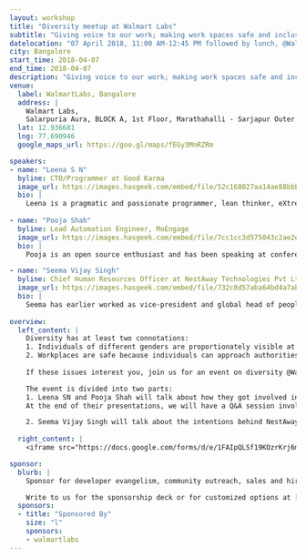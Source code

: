 ```yaml
---
layout: workshop
title: "Diversity meetup at Walmart Labs"
subtitle: "Giving voice to our work; making work spaces safe and inclusive."
datelocation: "07 April 2018, 11:00 AM-12:45 PM followed by lunch, @WalmartLabs, Bangalore"
city: Bangalore
start_time: 2018-04-07
end_time: 2018-04-07
description: "Giving voice to our work; making work spaces safe and inclusive."
venue:
  label: WalmartLabs, Bangalore
  address: |
    Walmart Labs,
    Salarpuria Aura, BLOCK A, 1st Floor, Marathahalli - Sarjapur Outer Ring Rd, Kaverappa Layout, Kadubeesanahalli, Bengaluru, Karnataka 560103, India
  lat: 12.936681
  lng: 77.690946
  google_maps_url: https://goo.gl/maps/fEGy3MnRZRm

speakers:
- name: "Leena S N"
  byline: CTO/Programmer at Good Karma
  image_url: https://images.hasgeek.com/embed/file/52c168027aa14ae88bbb885aba40f745
  bio: |
    Leena is a pragmatic and passionate programmer, lean thinker, eXtreme Programming evangelist, hooked into Continuous Delivery, Leena is mother of two lovely angels.
  
- name: "Pooja Shah"
  byline: Lead Automation Engineer, MoEngage
  image_url: https://images.hasgeek.com/embed/file/7cc1cc3d575043c2ae2edfdb6b9aca39
  bio: |
    Pooja is an open source enthusiast and has been speaking at conferences worldwide. She spoke about the “Alice the Bot” created for improving alert management at Rootconf 2017: http://hsgk.in/2DqMzRk.

- name: "Seema Vijay Singh"
  byline: Chief Human Resources Officer at NestAway Technologies Pvt Ltd
  image_url: https://images.hasgeek.com/embed/file/732c8d57aba64bd4a7ab37ffb03ff6c6
  bio: |
    Seema has earlier worked as vice-president and global head of people operations at InMobi. Prior to InMobi, led HR for Amazon in India.
    
overview:
  left_content: |
    Diversity has at least two connotations:
    1. Individuals of different genders are proportionately visible at workplaces and outside. By visibility, we mean,  that authority is distributed across men, women and persons of non-binary genders rather than being concentrated in one gender.
    2. Workplaces are safe because individuals can approach authorities and management on sensitive matters without fear of their concerns not being heard.
     
    If these issues interest you, join us for an event on diversity @WalmartLabs, on 7 April 2018.

    The event is divided into two parts:
    1. Leena SN and Pooja Shah will talk about how they got involved in developer communities, and started speaking about their work in different forums including conferences, meetups, on Twitter and blogs. By narrating these journeys, Leena and Pooja will outline how their authority has evolved – in the community and at their workplaces – and the impact this has made on their personal and professional lives.
    At the end of their presentations, we will have a Q&A session involving participants.

    2. Seema Vijay Singh will talk about the intentions behind NestAway’s policy to hire persons of non-binary gender as part of their workforce. She will speak about how NestAway made this policy part of its charter. Incorporating this policy involved preparation and organizing the team for a pilot. Seema will tell us how the initial steps were planned and executed.
      
  right_content: |
    <iframe src="https://docs.google.com/forms/d/e/1FAIpQLSf19KOzrKrj6m_uUoThubKM4Sl7e9z55-q6sOuWUQ3VgRBZUA/viewform?embedded=true" frameborder="0" marginheight="0" marginwidth="0" style="width:100%; height:45rem;">Loading...</iframe>

sponsor:
  blurb: |
    Sponsor for developer evangelism, community outreach, sales and hiring.

    Write to us for the sponsorship deck or for customized options at [info@hasgeek.com](mailto:info@hasgeek.com)
  sponsors:
  - title: "Sponsored By"
    size: "l"
    sponsors:
    - walmartlabs     
---
```

